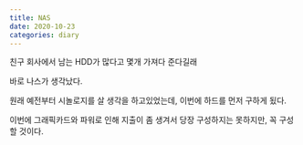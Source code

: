 ```yaml
---
title: NAS
date: 2020-10-23
categories: diary
---
```

친구 회사에서 남는 HDD가 많다고 몇개 가져다 준다길래

바로 나스가 생각났다.

원래 예전부터 시놀로지를 살 생각을 하고있었는데, 이번에 하드를 먼저 구하게 됬다.

이번에 그래픽카드와 파워로 인해 지출이 좀 생겨서 당장 구성하지는 못하지만, 꼭 구성할 것이다.
